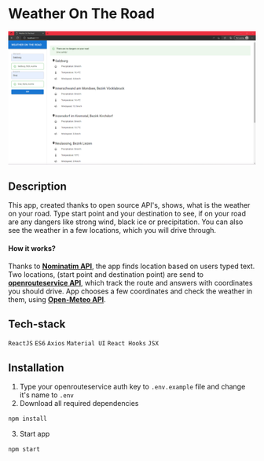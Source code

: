 # Weather On The Road

![App main-page](/weather_on_road-main.png)

## Description

This app, created thanks to open source API's, shows, what is the weather on your road. Type start point and your destination to see, if on your road are any dangers like strong wind, black ice or precipitation. You can also see the weather in a few locations, which you will drive through. 

#### How it works?

Thanks to **[Nominatim API](https://nominatim.org/)**, the app finds location based on users typed text. Two locations, (start point and destination point) are send to **[openrouteservice API](https://openrouteservice.org/)**, which track the route and answers with coordinates you should drive. App chooses a few coordinates and check the weather in them, using **[Open-Meteo API](https://open-meteo.com)**. 

## Tech-stack
`ReactJS` `ES6` `Axios` `Material UI` `React Hooks` `JSX`

## Installation
1. Type your openrouteservice auth key to `.env.example` file and change it's name to `.env`
2. Download all required dependencies
```bash
npm install
```
3. Start app
```bash
npm start
```